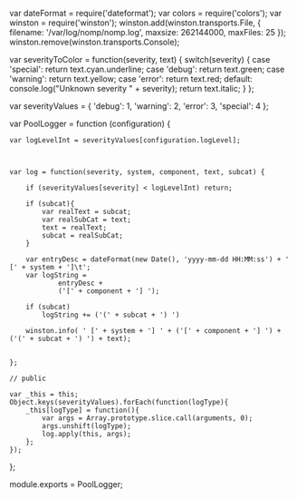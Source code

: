 var dateFormat = require('dateformat');
var colors = require('colors');
var winston = require('winston');
winston.add(winston.transports.File, { filename: '/var/log/nomp/nomp.log', maxsize: 262144000, maxFiles: 25  });
winston.remove(winston.transports.Console);

var severityToColor = function(severity, text) {
    switch(severity) {
        case 'special':
            return text.cyan.underline;
        case 'debug':
            return text.green;
        case 'warning':
            return text.yellow;
        case 'error':
            return text.red;
        default:
            console.log("Unknown severity " + severity);
            return text.italic;
    }
};

var severityValues = {
    'debug': 1,
    'warning': 2,
    'error': 3,
    'special': 4
};


var PoolLogger = function (configuration) {


    var logLevelInt = severityValues[configuration.logLevel];



    var log = function(severity, system, component, text, subcat) {

        if (severityValues[severity] < logLevelInt) return;

        if (subcat){
            var realText = subcat;
            var realSubCat = text;
            text = realText;
            subcat = realSubCat;
        }

        var entryDesc = dateFormat(new Date(), 'yyyy-mm-dd HH:MM:ss') + ' [' + system + ']\t';
        var logString =
                entryDesc +
                ('[' + component + '] ');

        if (subcat)
            logString += ('(' + subcat + ') ')

        winston.info( ' [' + system + '] ' + ('[' + component + '] ') + ('(' + subcat + ') ') + text);


    };

    // public

    var _this = this;
    Object.keys(severityValues).forEach(function(logType){
        _this[logType] = function(){
            var args = Array.prototype.slice.call(arguments, 0);
            args.unshift(logType);
            log.apply(this, args);
        };
    });
};

module.exports = PoolLogger;

